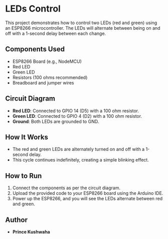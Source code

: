 # LEDs Control

This project demonstrates how to control two LEDs (red and green) using an ESP8266 microcontroller. The LEDs will alternate between being on and off with a 1-second delay between each change.

## Components Used
- ESP8266 Board (e.g., NodeMCU)
- Red LED
- Green LED
- Resistors (100 ohms recommended)
- Breadboard and jumper wires

## Circuit Diagram
- **Red LED**: Connected to GPIO 14 (D5) with a 100 ohm resistor.
- **Green LED**: Connected to GPIO 4 (D2) with a 100 ohm resistor.
- **Ground**: Both LEDs are grounded to GND.

## How It Works
- The red and green LEDs are alternately turned on and off with a 1-second delay.
- This cycle continues indefinitely, creating a simple blinking effect.

## How to Run
1. Connect the components as per the circuit diagram.
2. Upload the provided code to your ESP8266 board using the Arduino IDE.
3. Power up the ESP8266, and you will see the LEDs alternate between red and green.

## Author
- **Prince Kushwaha**
